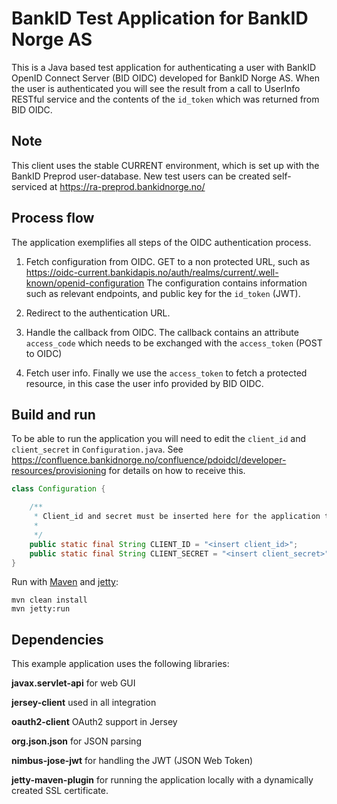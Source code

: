 # BankID Test Application for BankID Norge AS

This is a Java based test application for authenticating a user with BankID
OpenID Connect Server (BID OIDC) developed for BankID Norge AS.
When the user is authenticated you will see the result from a call to UserInfo
RESTful service and the contents of the `id_token` which was returned from BID OIDC.

## Note

This client uses the stable CURRENT environment, which is set up with the BankID Preprod user-database.
New test users can be created self-serviced at https://ra-preprod.bankidnorge.no/


## Process flow

The application exemplifies all steps of the OIDC authentication process.

1. Fetch configuration from OIDC. GET to a non protected URL, such as
   https://oidc-current.bankidapis.no/auth/realms/current/.well-known/openid-configuration
   The configuration contains information such as relevant endpoints, and public key for the `id_token` (JWT).

2. Redirect to the authentication URL.

3. Handle the callback from OIDC. The callback contains an attribute `access_code` which needs to be exchanged with the `access_token` (POST to OIDC)

4. Fetch user info. Finally we use the `access_token` to fetch a protected resource, in this case the user info provided by BID OIDC.

## Build and run

To be able to run the application you will need to edit the `client_id` and
`client_secret` in `Configuration.java`.
See https://confluence.bankidnorge.no/confluence/pdoidcl/developer-resources/provisioning for details on how to receive this.


```java
class Configuration {

    /**
     * Client_id and secret must be inserted here for the application to work.
     *
     */
    public static final String CLIENT_ID = "<insert client_id>";
    public static final String CLIENT_SECRET = "<insert client_secret>";
}
```

Run with [Maven](https://maven.apache.org) and [jetty](https://www.eclipse.org/jetty/):

```
mvn clean install
mvn jetty:run
```


## Dependencies

This example application uses the following libraries:

**javax.servlet-api** for web GUI

**jersey-client** used in all integration

**oauth2-client** OAuth2 support in Jersey

**org.json.json** for JSON parsing

**nimbus-jose-jwt** for handling the JWT (JSON Web Token)

**jetty-maven-plugin** for running the application locally with a dynamically created SSL certificate.
